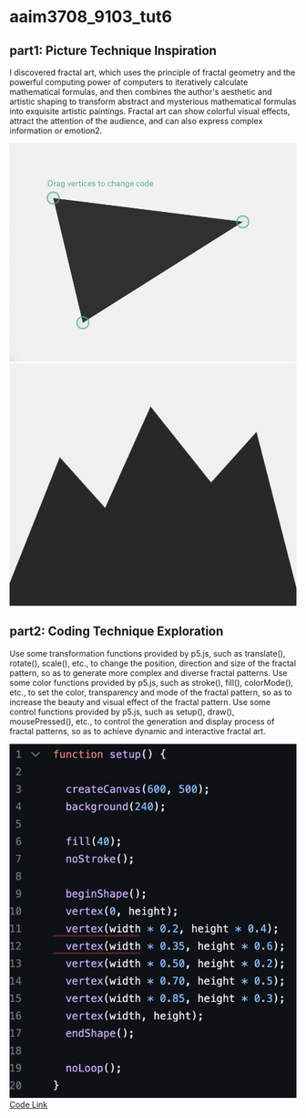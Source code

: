 # aaim3708_9103_tut6

## part1: Picture Technique Inspiration
I discovered fractal art, which uses the principle of fractal geometry and the powerful computing power of computers to iteratively calculate mathematical formulas, and then combines the author's aesthetic and artistic shaping to transform abstract and mysterious mathematical formulas into exquisite artistic paintings.  Fractal art can show colorful visual effects, attract the attention of the audience, and can also express complex information or emotion2.

![pic1](pic1.JPG)
![pic2](pic2.JPG)

## part2: Coding Technique Exploration
Use some transformation functions provided by p5.js, such as translate(), rotate(), scale(), etc., to change the position, direction and size of the fractal pattern, so as to generate more complex and diverse fractal patterns. Use some color functions provided by p5.js, such as stroke(), fill(), colorMode(), etc., to set the color, transparency and mode of the fractal pattern, so as to increase the beauty and visual effect of the fractal pattern. Use some control functions provided by p5.js, such as setup(), draw(), mousePressed(), etc., to control the generation and display process of fractal patterns, so as to achieve dynamic and interactive fractal art.

![code](code.jpeg)
[Code Link](https://programmingdesignsystems.com/shape/custom-shapes/index.html)